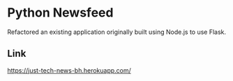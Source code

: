 # Python Newsfeed
Refactored an existing application originally built using Node.js to use Flask.

## Link 
https://just-tech-news-bh.herokuapp.com/